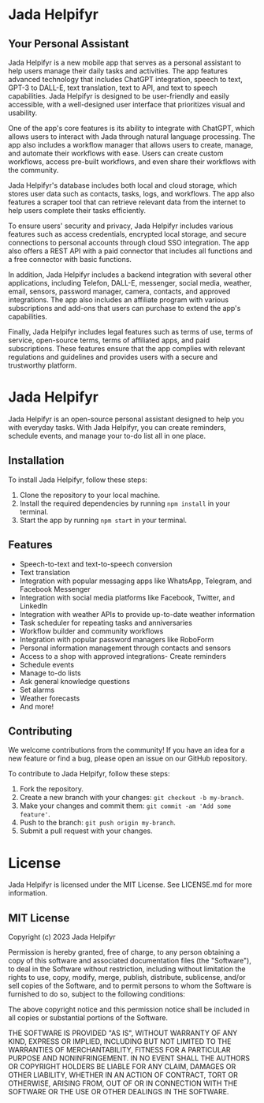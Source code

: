 # Jada Helpifyr
## Your Personal Assistant

Jada Helpifyr is a new mobile app that serves as a personal assistant to help users manage their daily tasks and activities. The app features advanced technology that includes ChatGPT integration, speech to text, GPT-3 to DALL-E, text translation, text to API, and text to speech capabilities. Jada Helpifyr is designed to be user-friendly and easily accessible, with a well-designed user interface that prioritizes visual and usability.

One of the app's core features is its ability to integrate with ChatGPT, which allows users to interact with Jada through natural language processing. The app also includes a workflow manager that allows users to create, manage, and automate their workflows with ease. Users can create custom workflows, access pre-built workflows, and even share their workflows with the community.

Jada Helpifyr's database includes both local and cloud storage, which stores user data such as contacts, tasks, logs, and workflows. The app also features a scraper tool that can retrieve relevant data from the internet to help users complete their tasks efficiently.

To ensure users' security and privacy, Jada Helpifyr includes various features such as access credentials, encrypted local storage, and secure connections to personal accounts through cloud SSO integration. The app also offers a REST API with a paid connector that includes all functions and a free connector with basic functions.

In addition, Jada Helpifyr includes a backend integration with several other applications, including Telefon, DALL-E, messenger, social media, weather, email, sensors, password manager, camera, contacts, and approved integrations. The app also includes an affiliate program with various subscriptions and add-ons that users can purchase to extend the app's capabilities.

Finally, Jada Helpifyr includes legal features such as terms of use, terms of service, open-source terms, terms of affiliated apps, and paid subscriptions. These features ensure that the app complies with relevant regulations and guidelines and provides users with a secure and trustworthy platform.

# Jada Helpifyr

Jada Helpifyr is an open-source personal assistant designed to help you with everyday tasks. With Jada Helpifyr, you can create reminders, schedule events, and manage your to-do list all in one place.

## Installation
To install Jada Helpifyr, follow these steps:

 1. Clone the repository to your local machine. 
 2. Install the required dependencies by running `npm install` in your terminal. 
 3. Start the app by running `npm start` in your terminal.

## Features

 - Speech-to-text and text-to-speech conversion
 - Text translation
 - Integration with popular messaging apps like WhatsApp, Telegram, and Facebook Messenger
 - Integration with social media platforms like Facebook, Twitter, and LinkedIn
 - Integration with weather APIs to provide up-to-date weather information
 - Task scheduler for repeating tasks and anniversaries
 - Workflow builder and community workflows
 - Integration with popular password managers like RoboForm
 - Personal information management through contacts and sensors
 - Access to a shop with approved integrations- Create reminders  
 - Schedule events  
 - Manage to-do lists  
 - Ask general knowledge questions  
 - Set alarms  
 - Weather forecasts  
 - And more!

## Contributing
We welcome contributions from the community! If you have an idea for a new feature or find a bug, please open an issue on our GitHub repository.

To contribute to Jada Helpifyr, follow these steps:

 1. Fork the repository. 
 2. Create a new branch with your changes: `git checkout -b my-branch`.
 3. Make your changes and commit them: `git commit -am 'Add some feature'`. 
 4. Push to the branch: `git push origin my-branch`. 
 5. Submit a pull request with your changes.

# License
Jada Helpifyr is licensed under the MIT License. See LICENSE.md for more information.

## MIT License
Copyright (c) 2023 Jada Helpifyr

Permission is hereby granted, free of charge, to any person obtaining a copy of this software and associated documentation files (the "Software"), to deal in the Software without restriction, including without limitation the rights to use, copy, modify, merge, publish, distribute, sublicense, and/or sell copies of the Software, and to permit persons to whom the Software is furnished to do so, subject to the following conditions:

The above copyright notice and this permission notice shall be included in all copies or substantial portions of the Software.

THE SOFTWARE IS PROVIDED "AS IS", WITHOUT WARRANTY OF ANY KIND, EXPRESS OR IMPLIED, INCLUDING BUT NOT LIMITED TO THE WARRANTIES OF MERCHANTABILITY, FITNESS FOR A PARTICULAR PURPOSE AND NONINFRINGEMENT. IN NO EVENT SHALL THE AUTHORS OR COPYRIGHT HOLDERS BE LIABLE FOR ANY CLAIM, DAMAGES OR OTHER LIABILITY, WHETHER IN AN ACTION OF CONTRACT, TORT OR OTHERWISE, ARISING FROM, OUT OF OR IN CONNECTION WITH THE SOFTWARE OR THE USE OR OTHER DEALINGS IN THE SOFTWARE.
